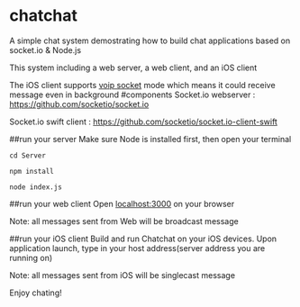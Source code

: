 # chatchat
A simple chat system demostrating how to build chat applications based on socket.io &amp; Node.js

This system including a web server, a web client, and an iOS client

The iOS client supports [voip socket](https://developer.apple.com/library/ios/technotes/tn2277/_index.html#//apple_ref/doc/uid/DTS40010841-CH1-SUBSECTION15) mode which means it could receive message even in background
#components
Socket.io webserver    : https://github.com/socketio/socket.io

Socket.io swift client : https://github.com/socketio/socket.io-client-swift

##run your server
Make sure Node is installed first, then open your terminal
```
cd Server

npm install

node index.js
```
##run your web client
Open [localhost:3000](http://localhost:3000) on your browser 

Note: all messages sent from Web will be broadcast message

##run your iOS client
Build and run Chatchat on your iOS devices.
Upon application launch, type in your host address(server address you are running on)

Note: all messages sent from iOS will be singlecast message


Enjoy chating!
